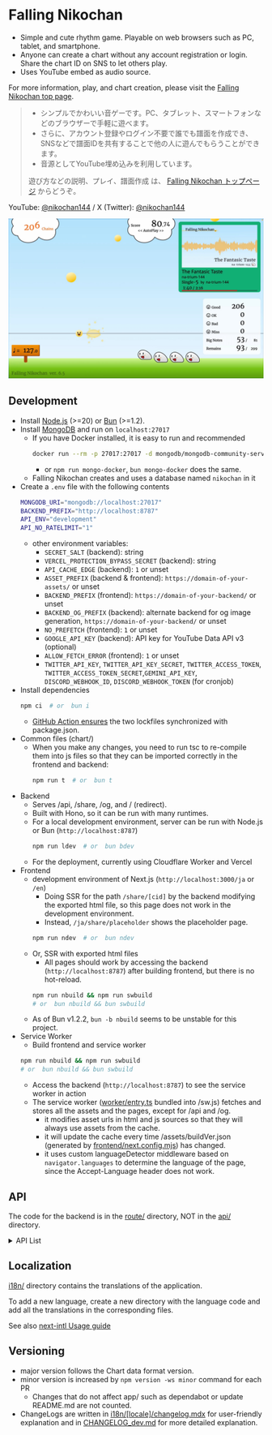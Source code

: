 # Falling Nikochan

* Simple and cute rhythm game. Playable on web browsers such as PC, tablet, and smartphone.
* Anyone can create a chart without any account registration or login. Share the chart ID on SNS to let others play.
* Uses YouTube embed as audio source.

For more information, play, and chart creation, please visit the [Falling Nikochan top page](https://nikochan.utcode.net).

> * シンプルでかわいい音ゲーです。PC、タブレット、スマートフォンなどのブラウザーで手軽に遊べます。
> * さらに、アカウント登録やログイン不要で誰でも譜面を作成でき、SNSなどで譜面IDを共有することで他の人に遊んでもらうことができます。
> * 音源としてYouTube埋め込みを利用しています。
>
> 遊び方などの説明、プレイ、譜面作成 は、 [Falling Nikochan トップページ](https://nikochan.utcode.net) からどうぞ。

YouTube: [@nikochan144](http://www.youtube.com/@nikochan144) / X (Twitter): [@nikochan144](https://x.com/nikochan144)

[<img src="https://github.com/na-trium-144/falling-nikochan/blob/main/.github/screenshot.jpg?raw=true" width=960 />](https://www.youtube.com/watch?v=reUvjq5TRus)

## Development

* Install [Node.js](https://nodejs.org/ja/download) (>=20) or [Bun](https://bun.sh/docs/installation) (>=1.2).
* Install [MongoDB](https://www.mongodb.com/docs/manual/installation/) and run on `localhost:27017`
    * If you have Docker installed, it is easy to run and recommended
        ```sh
        docker run --rm -p 27017:27017 -d mongodb/mongodb-community-server:latest
        ```
        * or `npm run mongo-docker`, `bun mongo-docker` does the same.
    * Falling Nikochan creates and uses a database named `nikochan` in it
* Create a `.env` file with the following contents
    ```sh
    MONGODB_URI="mongodb://localhost:27017"
    BACKEND_PREFIX="http://localhost:8787"
    API_ENV="development"
    API_NO_RATELIMIT="1"
    ```
    * other environment variables:
        * `SECRET_SALT` (backend): string
        * `VERCEL_PROTECTION_BYPASS_SECRET` (backend): string
        * `API_CACHE_EDGE` (backend): `1` or unset
        * `ASSET_PREFIX` (backend & frontend): `https://domain-of-your-assets/` or unset
        * `BACKEND_PREFIX` (frontend): `https://domain-of-your-backend/` or unset
        * `BACKEND_OG_PREFIX` (backend): alternate backend for og image generation, `https://domain-of-your-backend/` or unset
        * `NO_PREFETCH` (frontend): `1` or unset
        * `GOOGLE_API_KEY` (backend): API key for YouTube Data API v3 (optional)
        * `ALLOW_FETCH_ERROR` (frontend): `1` or unset
        * `TWITTER_API_KEY`, `TWITTER_API_KEY_SECRET`, `TWITTER_ACCESS_TOKEN`, `TWITTER_ACCESS_TOKEN_SECRET`,`GEMINI_API_KEY`, `DISCORD_WEBHOOK_ID`, `DISCORD_WEBHOOK_TOKEN` (for cronjob)
* Install dependencies
    ```sh
    npm ci  # or  bun i
    ```
    * [GitHub Action ensures](.github/workflows/sync-lock.yaml) the two lockfiles synchronized with package.json.
* Common files (chart/)
    * When you make any changes, you need to run tsc to re-compile them into js files so that they can be imported correctly in the frontend and backend:
        ```sh
        npm run t  # or  bun t
        ```
* Backend
    * Serves /api, /share, /og, and / (redirect).
    * Built with Hono, so it can be run with many runtimes.
    * For a local development environment, server can be run with Node.js or Bun (`http://localhost:8787`)
        ```sh
        npm run ldev  # or  bun bdev
        ```
    * For the deployment, currently using Cloudflare Worker and Vercel
* Frontend
    * development environment of Next.js (`http://localhost:3000/ja` or `/en`)
        * Doing SSR for the path `/share/[cid]` by the backend modifying the exported html file, so this page does not work in the development environment.
        * Instead, `/ja/share/placeholder` shows the placeholder page.
        ```sh
        npm run ndev  # or  bun ndev
        ```
    * Or, SSR with exported html files
        * All pages should work by accessing the backend (`http://localhost:8787`) after building frontend, but there is no hot-reload.
        ```sh
        npm run nbuild && npm run swbuild
        # or  bun nbuild && bun swbuild
        ```
    * As of Bun v1.2.2, `bun -b nbuild` seems to be unstable for this project.
* Service Worker
    * Build frontend and service worker
    ```sh
    npm run nbuild && npm run swbuild
    # or  bun nbuild && bun swbuild
    ```
    * Access the backend (`http://localhost:8787`) to see the service worker in action
    * The service worker ([worker/entry.ts](worker/entry.ts) bundled into /sw.js) fetches and stores all the assets and the pages, except for /api and /og.
        * it modifies asset urls in html and js sources so that they will always use assets from the cache.
        * it will update the cache every time /assets/buildVer.json (generated by [frontend/next.config.mjs](frontend/next.config.mjs)) has changed.
        * it uses custom languageDetector middleware based on `navigator.languages` to determine the language of the page, since the Accept-Language header does not work.

## API

The code for the backend is in the [route/](route/) directory, NOT in the [api/](api/) directory.

<details><summary>API List</summary>

See also [chart/src/chart.ts](chart/src/chart.ts) for relations among the chart data formats.

* `GET /api/brief/:cid` - Get the brief information of the chart.
    * `:cid` - Chart ID
    * Response
        * [ChartBrief](chart/src/chart.ts) as JSON with status code 200
        * `{message?: string}` as JSON with status code
            * 400 (invalid cid),
            * 404 (cid not found),
            * or 500 (other error)
* `GET /api/latest` - Get the list of 24 latest updated charts.
    * Response
        * `{cid: string}[]` as JSON with status code 200
* `GET /api/popular` - Get the list of 24 popular charts.
    * Response
        * `{cid: string, count: number}[]` as JSON with status code 200
* `GET /api/record/:cid` - Get the summary of the record from all players for the chart.
    * `:cid` - Chart ID
    * Response
        * Array of [RecordGetSummary](chart/src/record.ts) as JSON with status code 200
        * `{message?: string}` as JSON with status code
            * 400 (invalid cid),
            * or 500 (other error)
* `POST /api/record/:cid` - Post a play record to the database. The record for every play is stored.
    * `:cid` - Chart ID
    * Request Body
        * [RecordPost](chart/src/record.ts) as JSON
            * The data should be the record of the current play of the player, regardless of the best score etc.
    * Response
        * empty response with status code 204
        * `{message?: string}` as JSON with status code
            * 400 (invalid cid),
            * or 500 (other error)
* `GET /api/seqFile/:cid/:lvIndex` - Deprecated. Returns 410.
* `GET /api/playFile/:cid/:lvIndex` - Get the level file. Used only when playing chart, not for editing.
    * `:cid` - Chart ID
    * `:lvIndex` - Level index number
    * Response
        * [Level6Play](chart/src/legacy/chart6.ts) or [Level13Play](chart/src/legacy/chart13.ts) serialized with MessagePack with status code 200
        * `{message?: string}` as JSON with status code
            * 400 (invalid cid),
            * 404 (cid or level not found),
            * or 500 (other error)
* `GET /api/hashPasswd/:cid` - Get the unique hash of the password for the chart.
    * `:cid` - Chart ID
    * Query Parameters
        * `cp=` sha256 hash of (cid + passwd)
    * if `pUserSalt` value is not in the cookie, a random string is generated and stored.
    * Response
        * sha256 hash of (cid + passwd + hashKey) as raw text with status code 200
        * `{message?: string}` as JSON with status code
            * 400 (invalid cid),
            * 401 (wrong passwd),
            * 404 (cid not found),
            * or 500 (other error)
* `GET /api/chartFile/:cid` - Get the chart file. Password is required.
    * `:cid` - Chart ID
    * Query Parameters
        * Either one of the following is required.
            * `cp=` sha256 hash of (cid + passwd)
            * `ph=` hash of passwd obtained from `/api/hashPasswd/:cid?cp=...`
                * The cookie value `pUserSalt` must be set and match with that used for the hash.
            * `pbypass=1` (only on development environment) bypass the password check
    * Response
        * [Chart4](chart/src/legacy/chart4.ts), [Chart5](chart/src/legacy/chart5.ts), [Chart6](chart/src/legacy/chart6.ts), [Chart7](chart/src/legacy/chart7.ts), [Chart8Edit](chart/src/legacy/chart8.ts), [Chart9Edit](chart/src/legacy/chart9.ts), [Chart11Edit](chart/src/legacy/chart11.ts) or [Chart13Edit](chart/src/legacy/chart13.ts) serialized with MessagePack with status code 200
        * `{message?: string}` as JSON with status code
            * 400 (invalid cid),
            * 401 (wrong passwd),
            * 404 (cid not found),
            * or 500 (other error)
* `POST /api/chartFile/:cid` - Post the chart file. The previous password is required. If the posted chart data has a different password, it will be used next time.
    * `:cid` - Chart ID
    * Query Parameters: same as GET
    * Request Body: [Chart13Edit](chart/src/legacy/chart13.ts) serialized with MessagePack
    * Response
        * empty response with status code 204
        * `{message?: string}` as JSON with status code
            * 400 (invalid cid),
            * 401 (wrong passwd),
            * 404 (cid not found),
            * 409 (chart data is Chart11 or older),
            * 413 (too large),
            * 415 (invalid data),
            * or 500 (other error)
* `DELETE /api/chartFile/:cid` - Delete the chart file. Password is required.
    * `:cid` - Chart ID
    * Query Parameters: same as GET
    * Response
        * empty response with status code 204
        * `{message?: string}` as JSON with status code
            * 400 (invalid cid),
            * 401 (wrong passwd),
            * 404 (cid not found),
            * or 500 (other error)
* `GET /api/newChartFile` - returns 400.
* `POST /api/newChartFile` - Create a new chart file.
    * Request Body: [Chart13Edit](chart/src/legacy/chart13.ts) serialized with MessagePack
    * Response
        * `{cid: string}` as JSON with status code 200
        * `{message?: string}` as JSON with status code
            * 409 (chart data is Chart11 or older),
            * 413 (too large),
            * 415 (invalid data),
            * 429 (rate limited),
            * or 500 (other error)

</details>

## Localization

[i18n/](i18n/) directory contains the translations of the application.

To add a new language, create a new directory with the language code and add all the translations in the corresponding files.

See also [next-intl Usage guide](https://next-intl.dev/docs/usage/messages)

## Versioning

* major version follows the Chart data format version.
* minor version is increased by `npm version -ws minor` command for each PR
    * Changes that do not affect app/ such as dependabot or update README.md are not counted.
* ChangeLogs are written in [i18n/[locale]/changelog.mdx](i18n/ja/changelog.mdx) for user-friendly explanation and in [CHANGELOG_dev.md](CHANGELOG_dev.md) for more detailed explanation.
